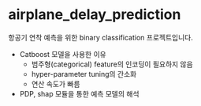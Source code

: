 # airplane_delay_prediction

항공기 연착 예측을 위한 binary classification 프로젝트입니다.  

- Catboost 모델을 사용한 이유  
    - 범주형(categorical) feature의 인코딩이 필요하지 않음  
    -  hyper-parameter tuning의 간소화
    -  연산 속도가 빠름 
- PDP, shap 모듈을 통한 예측 모델의 해석
